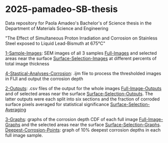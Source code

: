 # 2025-pamadeo-SB-thesis

Data repository for Paola Amadeo's Bachelor's of Science thesis in the Department of Materials Science and Engineering

"The Effect of Simultaneous Proton Irradiation and Corrosion on Stainless Steel exposed to Liquid Lead-Bismuth at 675°C"

[1-Sample-Images](1-Sample-Images/): SEM images of all 3 samples [Full-Images](1-Sample-Images/Full-Images/) and selected areas near the surface [Surface-Selection-Images](1-Sample-Images/Surface-Selection-Images/) at different percents of total image thickness

[4-Stastical-Analyses-Corrosion](4-Statistical-Analyses-Corrosion.ijm): .ijm file to process the thresholded images in FIJI and output the corrosion depth

[2-Outputs](2-Outputs): .csv files of the output for the whole images [Full-Image-Outputs](2-Outputs/Full-Image-Outputs) and of selected areas near the surface [Surface-Selection-Outputs](2-Outputs/Surface-Selection-Outputs). The latter outputs were each split into six sections and the fraction of corroded surface pixels averaged for statistical significance [Surface-Selection-Averaging](2-Outputs/Surface-Selection-Averaging)

[3-Graphs](3-Graphs): graphs of the corrosion depth CDF of each full image [Full-Image-Graphs](3-Graphs/Full-Image-Graphs) and the selected areas near the surface [Surface-Selection-Graphs](3-Graphs/Surface-Selection-Graphs). [Deepest-Corrosion-Points](3-Graphs/Deepest-Corrosion-Points): graph of 10% deepest corrosion depths in each full image sample.
